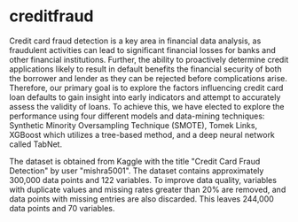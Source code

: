 # creditfraud

Credit card fraud detection is a key area in financial data analysis, as fraudulent activities can lead to significant financial losses for banks and other financial institutions. Further, the ability to proactively determine credit applications likely to result in default benefits the financial security of both the borrower and lender as they can be rejected before complications arise. Therefore, our primary goal is to explore the factors influencing credit card loan defaults to gain insight into early indicators and attempt to accurately assess the validity of loans. To achieve this, we have elected to explore the performance using four different models and data-mining techniques: Synthetic Minority Oversampling Technique (SMOTE), Tomek Links, XGBoost which utilizes a tree-based method, and a deep neural network called TabNet.

The dataset is obtained from Kaggle with the title "Credit Card Fraud Detection" by user "mishra5001". The dataset contains approximately 300,000 data points and 122 variables. To improve data quality, variables with duplicate values and missing rates greater than 20% are removed, and data points with missing entries are also discarded. This leaves 244,000 data points and 70 variables.
